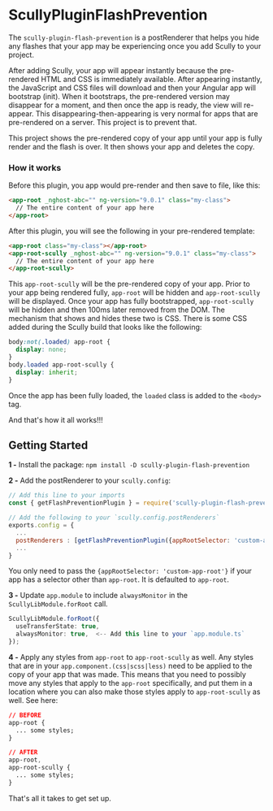 # ScullyPluginFlashPrevention

The `scully-plugin-flash-prevention` is a postRenderer that helps you hide any flashes that your
app may be experiencing once you add Scully to your project.

After adding Scully, your app will appear instantly because the pre-rendered HTML and CSS is
immediately available. After appearing instantly, the JavaScript and CSS files will download and
then your Angular app will bootstrap (init). When it bootstraps, the pre-rendered version may
disappear for a moment, and then once the app is ready, the view will re-appear. This
disappearing-then-appearing is very normal for apps that are pre-rendered on a server. This
project is to prevent that.

This project shows the pre-rendered copy of your app until your app is fully render and the
flash is over. It then shows your app and deletes the copy.

### How it works

Before this plugin, you app would pre-render and then save to file, like this:

```html
<app-root _nghost-abc="" ng-version="9.0.1" class="my-class">
  // The entire content of your app here
</app-root>
```

After this plugin, you will see the following in your pre-rendered template:

```html
<app-root class="my-class"></app-root>
<app-root-scully _nghost-abc="" ng-version="9.0.1" class="my-class">
  // The entire content of your app here
</app-root-scully>
```

This `app-root-scully` will be the pre-rendered copy of your app. Prior to your app being
rendered fully, `app-root` will be hidden and `app-root-scully` will be displayed. Once your
app has fully bootstrapped, `app-root-scully` will be hidden and then 100ms later removed
from the DOM. The mechanism that shows and hides these two is CSS. There is some CSS added
during the Scully build that looks like the following:

```css
body:not(.loaded) app-root {
  display: none;
}
body.loaded app-root-scully {
  display: inherit;
}
```

Once the app has been fully loaded, the `loaded` class is added to the `<body>` tag.

And that's how it all works!!!

## Getting Started

**1 -** Install the package: `npm install -D scully-plugin-flash-prevention`

**2 -** Add the postRenderer to your `scully.config`:

```javascript
// Add this line to your imports
const { getFlashPreventionPlugin } = require('scully-plugin-flash-prevention');

// Add the following to your `scully.config.postRenderers`
exports.config = {
  ...
  postRenderers : [getFlashPreventionPlugin({appRootSelector: 'custom-app-root'})],
  ...
}
```

You only need to pass the `{appRootSelector: 'custom-app-root'}` if your app has a selector other
than `app-root`. It is defaulted to `app-root`.

**3 -** Update `app.module` to include `alwaysMonitor` in the `ScullyLibModule.forRoot` call.

```typescript
ScullyLibModule.forRoot({
  useTransferState: true,
  alwaysMonitor: true,  <-- Add this line to your `app.module.ts`
});
```

**4 -** Apply any styles from `app-root` to `app-root-scully` as well. Any styles that are in your
`app.component.(css|scss|less)` need to be applied to the copy of your app that was made. This means
that you need to possibly move any styles that apply to the `app-root` specifically, and put them
in a location where you can also make those styles apply to `app-root-scully` as well. See here:

```css
// BEFORE
app-root {
  ... some styles;
}

// AFTER
app-root,
app-root-scully {
  ... some styles;
}
```

That's all it takes to get set up.
